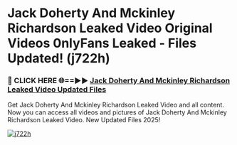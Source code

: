 # Jack Doherty And Mckinley Richardson Leaked Video Original Videos 0nlyFans Leaked - Files Updated! (j722h)

<h3>🔴 CLICK HERE 🌐==►► <a href="https://tinyurl.com/x26r9saj" rel="nofollow">Jack Doherty And Mckinley Richardson Leaked Video Updated Files</a></h3>

Get Jack Doherty And Mckinley Richardson Leaked Video and all content. Now you can access all videos and pictures of Jack Doherty And Mckinley Richardson Leaked Video. New Updated Files 2025!

[![j722h](https://i.imgur.com/LkgZPqh.gif)](https://tinyurl.com/x26r9saj)
